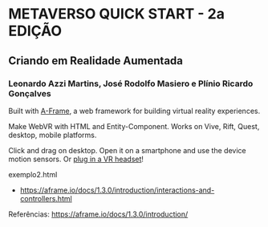 # METAVERSO QUICK START - 2a EDIÇÃO
## Criando em Realidade Aumentada
### Leonardo Azzi Martins, José Rodolfo Masiero e Plínio Ricardo Gonçalves


Built with [A-Frame](https://aframe.io), a web framework for building virtual reality experiences.

Make WebVR with HTML and Entity-Component. Works on Vive, Rift, Quest, desktop, mobile platforms.

Click and drag on desktop. Open it on a smartphone and use the device motion sensors. Or [plug in a VR headset](https://aframe.io/docs/0.8.0/introduction/vr-headsets-and-webvr-browsers.html)!

exemplo2.html
- https://aframe.io/docs/1.3.0/introduction/interactions-and-controllers.html


Referências:
https://aframe.io/docs/1.3.0/introduction/
